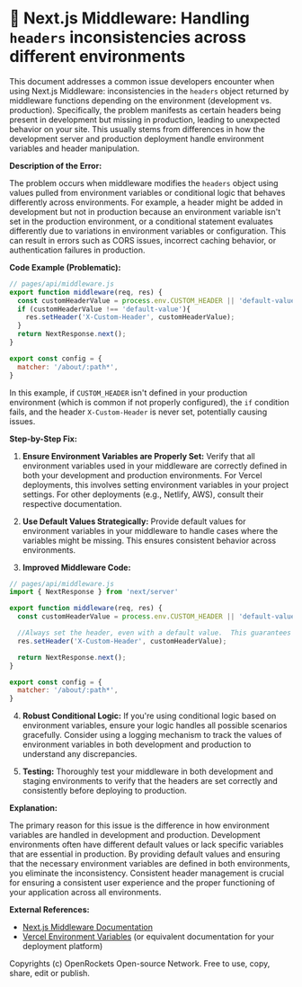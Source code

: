 # 🐞 Next.js Middleware: Handling `headers` inconsistencies across different environments


This document addresses a common issue developers encounter when using Next.js Middleware: inconsistencies in the `headers` object returned by middleware functions depending on the environment (development vs. production).  Specifically, the problem manifests as certain headers being present in development but missing in production, leading to unexpected behavior on your site.  This usually stems from differences in how the development server and production deployment handle environment variables and header manipulation.

**Description of the Error:**

The problem occurs when middleware modifies the `headers` object using values pulled from environment variables or conditional logic that behaves differently across environments.  For example, a header might be added in development but not in production because an environment variable isn't set in the production environment, or a conditional statement evaluates differently due to variations in environment variables or configuration. This can result in errors such as CORS issues, incorrect caching behavior, or authentication failures in production.


**Code Example (Problematic):**

```javascript
// pages/api/middleware.js
export function middleware(req, res) {
  const customHeaderValue = process.env.CUSTOM_HEADER || 'default-value';
  if (customHeaderValue !== 'default-value'){
    res.setHeader('X-Custom-Header', customHeaderValue);
  }
  return NextResponse.next();
}

export const config = {
  matcher: '/about/:path*',
}
```

In this example, if `CUSTOM_HEADER` isn't defined in your production environment (which is common if not properly configured), the `if` condition fails, and the header `X-Custom-Header` is never set, potentially causing issues.


**Step-by-Step Fix:**

1. **Ensure Environment Variables are Properly Set:**  Verify that all environment variables used in your middleware are correctly defined in both your development and production environments.  For Vercel deployments, this involves setting environment variables in your project settings. For other deployments (e.g., Netlify, AWS), consult their respective documentation.

2. **Use Default Values Strategically:** Provide default values for environment variables in your middleware to handle cases where the variables might be missing. This ensures consistent behavior across environments.


3. **Improved Middleware Code:**

```javascript
// pages/api/middleware.js
import { NextResponse } from 'next/server'

export function middleware(req, res) {
  const customHeaderValue = process.env.CUSTOM_HEADER || 'default-value'; // Default value provided

  //Always set the header, even with a default value.  This guarantees consistency.
  res.setHeader('X-Custom-Header', customHeaderValue); 

  return NextResponse.next();
}

export const config = {
  matcher: '/about/:path*',
}
```

4. **Robust Conditional Logic:** If you're using conditional logic based on environment variables, ensure your logic handles all possible scenarios gracefully.  Consider using a logging mechanism to track the values of environment variables in both development and production to understand any discrepancies.

5. **Testing:** Thoroughly test your middleware in both development and staging environments to verify that the headers are set correctly and consistently before deploying to production.


**Explanation:**

The primary reason for this issue is the difference in how environment variables are handled in development and production.  Development environments often have different default values or lack specific variables that are essential in production.  By providing default values and ensuring that the necessary environment variables are defined in both environments, you eliminate the inconsistency.  Consistent header management is crucial for ensuring a consistent user experience and the proper functioning of your application across all environments.


**External References:**

* [Next.js Middleware Documentation](https://nextjs.org/docs/app/building-your-application/routing/middleware)
* [Vercel Environment Variables](https://vercel.com/docs/concepts/projects/environment-variables)  (or equivalent documentation for your deployment platform)


Copyrights (c) OpenRockets Open-source Network. Free to use, copy, share, edit or publish.

